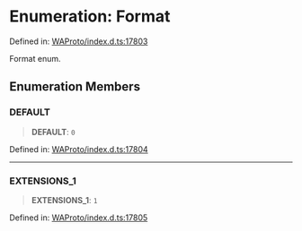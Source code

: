 # Enumeration: Format

Defined in: [WAProto/index.d.ts:17803](https://github.com/Fokusdotid/Baileys/blob/982cc5b3c62bfc7b56d2f8f8427b6c1a2dda856f/WAProto/index.d.ts#L17803)

Format enum.

## Enumeration Members

### DEFAULT

> **DEFAULT**: `0`

Defined in: [WAProto/index.d.ts:17804](https://github.com/Fokusdotid/Baileys/blob/982cc5b3c62bfc7b56d2f8f8427b6c1a2dda856f/WAProto/index.d.ts#L17804)

***

### EXTENSIONS\_1

> **EXTENSIONS\_1**: `1`

Defined in: [WAProto/index.d.ts:17805](https://github.com/Fokusdotid/Baileys/blob/982cc5b3c62bfc7b56d2f8f8427b6c1a2dda856f/WAProto/index.d.ts#L17805)
